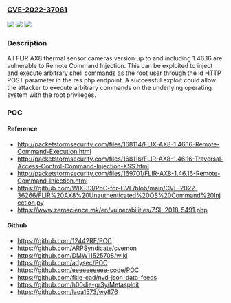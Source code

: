 ### [CVE-2022-37061](https://cve.mitre.org/cgi-bin/cvename.cgi?name=CVE-2022-37061)
![](https://img.shields.io/static/v1?label=Product&message=n%2Fa&color=blue)
![](https://img.shields.io/static/v1?label=Version&message=n%2Fa&color=blue)
![](https://img.shields.io/static/v1?label=Vulnerability&message=n%2Fa&color=brighgreen)

### Description

All FLIR AX8 thermal sensor cameras version up to and including 1.46.16 are vulnerable to Remote Command Injection. This can be exploited to inject and execute arbitrary shell commands as the root user through the id HTTP POST parameter in the res.php endpoint. A successful exploit could allow the attacker to execute arbitrary commands on the underlying operating system with the root privileges.

### POC

#### Reference
- http://packetstormsecurity.com/files/168114/FLIX-AX8-1.46.16-Remote-Command-Execution.html
- http://packetstormsecurity.com/files/168116/FLIR-AX8-1.46.16-Traversal-Access-Control-Command-Injection-XSS.html
- http://packetstormsecurity.com/files/169701/FLIR-AX8-1.46.16-Remote-Command-Injection.html
- https://github.com/WlX-33/PoC-for-CVE/blob/main/CVE-2022-36266/FLIR%20AX8%20Unauthenticated%20OS%20Command%20Injection.py
- https://www.zeroscience.mk/en/vulnerabilities/ZSL-2018-5491.php

#### Github
- https://github.com/12442RF/POC
- https://github.com/ARPSyndicate/cvemon
- https://github.com/DMW11525708/wiki
- https://github.com/adysec/POC
- https://github.com/eeeeeeeeee-code/POC
- https://github.com/fkie-cad/nvd-json-data-feeds
- https://github.com/h00die-gr3y/Metasploit
- https://github.com/laoa1573/wy876

